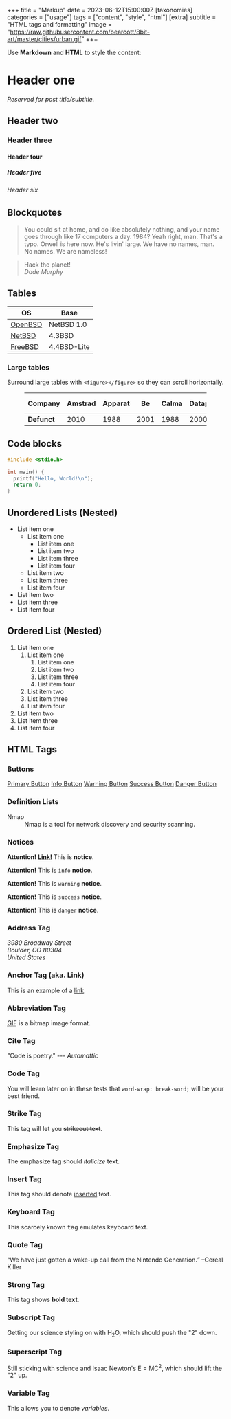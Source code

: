 +++
title = "Markup"
date = 2023-06-12T15:00:00Z
[taxonomies]
categories = ["usage"]
tags = ["content", "style", "html"]
[extra]
subtitle = "HTML tags and formatting"
image = "https://raw.githubusercontent.com/bearcott/8bit-art/master/cities/urban.gif"
+++

Use **Markdown** and **HTML** to style the content:

# Header one

*Reserved for post title/subtitle.*

## Header two

### Header three

#### Header four

##### Header five

###### Header six

## Blockquotes

> You could sit at home, and do like absolutely nothing, and your name goes through like 17 computers a day. 1984? Yeah right, man. That's a typo. Orwell is here now. He's livin' large. We have no names, man. No names. We are nameless!

> Hack the planet!<br>
> <cite>Dade Murphy</cite>

## Tables

| OS           | Base        |
| ------------ | ----------- |
| [OpenBSD](#) | NetBSD 1.0  |
| [NetBSD](#)  | 4.3BSD      | 
| [FreeBSD](#) | 4.4BSD-Lite |

### Large tables

Surround large tables with `<figure></figure>` so they can scroll horizontally.
<figure>

| **Company** | Amstrad | Apparat | Be | Calma | Datapoint | Elxsi | Fortune Systems | Gateway | Noval | Jonos | Kaypro | Lap Power | Léanord | NeXT | Norsk Data | Ohio Scientific | Omnidata | OCC | Psystar | Symbolics | Terak | TRW | Wicat Systems |
| ----------  | ---- | ---- | ---- | ---- | ---- | ---- | --- | --- | --- | --- | --- | --- | --- | --- | --- | --- | --- | --- | --- | --- | --- | --- | --- |
| **Defunct** | 2010 | 1988 | 2001 | 1988 | 2000 | 1989 | 2011 | 2007 | 1979 | 1992 | 1992 | 2000 | 1989 | 1997 | 1992 | 1980 | 1988 | 1985 | 2012 | 1996 | 1985 | 2002 | 1992 |

</figure>

## Code blocks

```c
#include <stdio.h>

int main() {
  printf("Hello, World!\n");
  return 0;
}
```

## Unordered Lists (Nested)

  * List item one 
      * List item one 
          * List item one
          * List item two
          * List item three
          * List item four
      * List item two
      * List item three
      * List item four
  * List item two
  * List item three
  * List item four

## Ordered List (Nested)

  1. List item one 
      1. List item one 
          1. List item one
          2. List item two
          3. List item three
          4. List item four
      2. List item two
      3. List item three
      4. List item four
  2. List item two
  3. List item three
  4. List item four

## HTML Tags

### Buttons

<a href="#" class="btn">Primary Button</a>
<a href="#" class="btn btn_info">Info Button</a>
<a href="#" class="btn btn_warning">Warning Button</a>
<a href="#" class="btn btn_success">Success Button</a>
<a href="#" class="btn btn_danger">Danger Button</a>

### Definition Lists

<dl>
  <dt>Nmap</dt>
  <dd>
    Nmap is a tool for network discovery and security scanning.
  </dd>
</dl>

### Notices

<p class="notice"><strong>Attention! <a href="#">Link!</a> </strong>This is <strong>notice</strong>.</p>

<p class="notice_info"><strong>Attention!</strong> This is <code>info</code> <strong>notice</strong>.</p>

<p class="notice_warning"><strong>Attention!</strong> This is <code>warning</code> <strong>notice</strong>.</p>

<p class="notice_success"><strong>Attention!</strong> This is <code>success</code> <strong>notice</strong>.</p>

<p class="notice_danger"><strong>Attention!</strong> This is <code>danger</code> <strong>notice</strong>.</p>

### Address Tag

<address>
  3980 Broadway Street<br /> Boulder, CO 80304<br> United States
</address>

### Anchor Tag (aka. Link)

This is an example of a [link](https://www.getzola.org "Zola").

### Abbreviation Tag

<abbr title="Graphics Interchange Format">GIF</abbr> is a bitmap image format.

### Cite Tag

"Code is poetry." --- <cite>Automattic</cite>

### Code Tag

You will learn later on in these tests that `word-wrap: break-word;` will be your best friend.

### Strike Tag

This tag will let you <strike>strikeout text</strike>.

### Emphasize Tag

The emphasize tag should _italicize_ text.

### Insert Tag

This tag should denote <ins>inserted</ins> text.

### Keyboard Tag

This scarcely known <kbd>tag</kbd> emulates keyboard text.

### Quote Tag

<q>We have just gotten a wake-up call from the Nintendo Generation.</q> &#8211;Cereal Killer

### Strong Tag

This tag shows **bold text**.

### Subscript Tag

Getting our science styling on with H<sub>2</sub>O, which should push the "2" down.

### Superscript Tag

Still sticking with science and Isaac Newton's E = MC<sup>2</sup>, which should lift the "2" up.

### Variable Tag

This allows you to denote <var>variables</var>.

